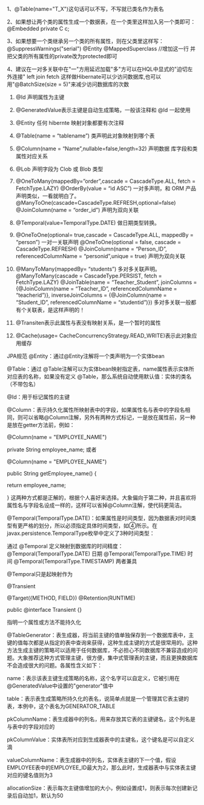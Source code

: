 1、@Table(name="T_X")这句话可以不写，不写就已类名作为表名 

2、如果想让两个类的属性生成一个数据表，在一个类里这样加入另一个类即可：	@Embedded 
private C c; 

3、如果想要一个类继承另一个类的所有属性，则在父类里这样写： 
@SuppressWarnings("serial") 
@Entity 
@MappedSuperclass   //增加这一行 
并把父类的所有属性的private改为protected即可 

4、建议在一对多关联中在"一"方用延迟加载"多"方可以在HQL中显式的"迫切左外连接" left join fetch 这样做Hibernate可以少访问数据库,也可以用"@BatchSize(size = 5)"来减少访问数据库的次数 


1. @Id 声明属性为主键 


2. @GeneratedValue表示主键是自动生成策略，一般该注释和 @Id 一起使用 


3. @Entity 任何 hibernte 映射对象都要有次注释 


4. @Table(name = “tablename”) 类声明此对象映射到哪个表 


5. @Column(name = “Name”,nullable=false,length=32) 声明数据 库字段和类属性对应关系 


6. @Lob 声明字段为 Clob 或 Blob 类型 



7. @OneToMany(mappedBy=”order”,cascade = CascadeType.ALL, fetch = FetchType.LAZY) 
   @OrderBy(value = “id ASC”) 
   一对多声明，和 ORM 产品声明类似，一看就明白了。 
   @ManyToOne(cascade=CascadeType.REFRESH,optional=false) 
   @JoinColumn(name = “order_id”) 
   声明为双向关联 


8. @Temporal(value=TemporalType.DATE) 做日期类型转换。 



9. @OneToOne(optional= true,cascade = CascadeType.ALL, mappedBy = “person”) 
   一对一关联声明 
   @OneToOne(optional = false, cascade = CascadeType.REFRESH) 
   @JoinColumn(name = “Person_ID”, referencedColumnName = “personid”,unique = true) 
   声明为双向关联 



10. @ManyToMany(mappedBy= “students”) 
   多对多关联声明。 
  @ManyToMany(cascade = CascadeType.PERSIST, fetch = FetchType.LAZY) 
  @JoinTable(name = “Teacher_Student”, 
    joinColumns = {@JoinColumn(name = “Teacher_ID”, referencedColumnName = “teacherid”)}, 
    inverseJoinColumns = {@JoinColumn(name = “Student_ID”, referencedColumnName = 
    “studentid”)}) 
   多对多关联一般都有个关联表，是这样声明的！ 



11. @Transiten表示此属性与表没有映射关系，是一个暂时的属性 



12. @Cache(usage= CacheConcurrencyStrategy.READ_WRITE)表示此对象应用缓存 


JPA规范 
@Entity：通过@Entity注解将一个类声明为一个实体bean 

@Table：通过 @Table注解可以为实体bean映射指定表，name属性表示实体所对应表的名称，如果没有定义 @Table，那么系统自动使用默认值：实体的类名（不带包名） 

@Id：用于标记属性的主键 

@Column：表示持久化属性所映射表中的字段，如果属性名与表中的字段名相同，则可以省略@Column注解，另外有两种方式标记，一是放在属性前，另一种是放在getter方法前，例如： 

@Column(name = "EMPLOYEE_NAME") 

private String employee_name; 或者 

@Column(name = "EMPLOYEE_NAME") 

public String getEmployee_name() { 

return employee_name; 

} 这两种方式都是正解的，根据个人喜好来选择。大象偏向于第二种，并且喜欢将属性名与字段名设成一样的，这样可以省掉@Column注解，使代码更简洁。 



@Temporal(TemporalType.DATE)：如果属性是时间类型，因为数据表对时间类型有更严格的划分，所以必须指定具体时间类型，如④所示。在javax.persistence.TemporalType枚举中定义了3种时间类型： 

通过 @Temporal 定义映射到数据库的时间精度： 
@Temporal(TemporalType.DATE)       日期 
@Temporal(TemporalType.TIME)       时间 
@Temporal(TemporalType.TIMESTAMP) 两者兼具 

                  

@Temporal只是起映射作为 



@Transient   

@Target({METHOD, FIELD}) @Retention(RUNTIME) 

public @interface Transient {} 

指明一个属性或方法不能持久化 





@TableGenerator：表生成器，将当前主键的值单独保存到一个数据库表中，主键的值每次都是从指定的表中查询来获得，这种生成主键的方式是很常用的。这种方法生成主键的策略可以适用于任何数据库，不必担心不同数据库不兼容造成的问题。大象推荐这种方式管理主键，很方便，集中式管理表的主键，而且更换数据库不会造成很大的问题。各属性含义如下：


name：表示该表主键生成策略的名称，这个名字可以自定义，它被引用在@GeneratedValue中设置的"generator"值中 

table：表示表生成策略所持久化的表名，说简单点就是一个管理其它表主键的表，本例中，这个表名为GENERATOR_TABLE 

pkColumnName：表生成器中的列名，用来存放其它表的主键键名，这个列名是与表中的字段对应的 

pkColumnValue：实体表所对应到生成器表中的主键名，这个键名是可以自定义滴 

valueColumnName：表生成器中的列名，实体表主键的下一个值，假设EMPLOYEE表中的EMPLOYEE_ID最大为2，那么此时，生成器表中与实体表主键对应的键名值则为3 

allocationSize：表示每次主键值增加的大小，例如设置成1，则表示每次创建新记录后自动加1，默认为50

